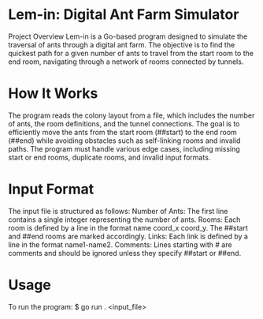 # Lem-in: Digital Ant Farm Simulator
Project Overview
Lem-in is a Go-based program designed to simulate the traversal of ants through a digital ant farm. The objective is to find the quickest path for a given number of ants to travel from the start room to the end room, navigating through a network of rooms connected by tunnels.

# How It Works
The program reads the colony layout from a file, which includes the number of ants, the room definitions, and the tunnel connections. The goal is to efficiently move the ants from the start room (##start) to the end room (##end) while avoiding obstacles such as self-linking rooms and invalid paths. The program must handle various edge cases, including missing start or end rooms, duplicate rooms, and invalid input formats.

# Input Format
The input file is structured as follows:
Number of Ants: The first line contains a single integer representing the number of ants.
Rooms: Each room is defined by a line in the format name coord_x coord_y. The ##start and ##end rooms are marked accordingly.
Links: Each link is defined by a line in the format name1-name2.
Comments: Lines starting with # are comments and should be ignored unless they specify ##start or ##end.

# Usage
To run the program:
$ go run . <input_file>
